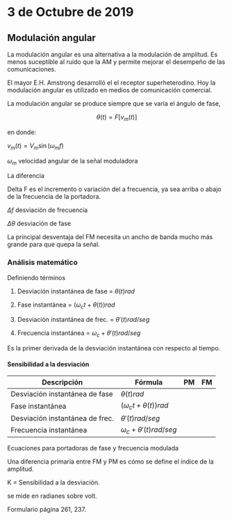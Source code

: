 
# 3 de Octubre de 2019

## Modulación angular

La modulación angular es una alternativa a la modulación de amplitud. Es menos suceptible al ruido que la AM y permite mejorar el desempeño de las comunicaciones.

El mayor E.H. Amstrong desarrolló el el receptor superheterodino.
Hoy la modulación angular es utilizado en medios de comunicación comercial.

La modulación angular se produce siempre que se varía el ángulo de fase, 

$$θ(t) = F[v_{m}(t)]$$

en donde:

$v_{m}(t) = V_{m} \sin (ω_{m}f)$

$ω_{m}$ velocidad angular de la señal moduladora

La diferencia 

Delta F es el incremento o variación del a frecuencia, ya sea arriba o abajo de la frecuencia de la portadora.

$Δf$ desviación de frecuencia

$Δθ$ desviación de fase

La principal desventaja del FM necesita un ancho de banda mucho más grande para que quepa la señal. 

### Análisis matemático

Definiendo términos

1. Desviación instantánea de fase = $θ (t) rad$

2. Fase instantánea = $(ω_{c}t + θ (t)) rad$

3. Desviación instantánea de frec. = $θ ' (t) rad/seg$ 
 
4. Frecuencia instantánea = $ω_{c} + θ ' (t) rad/seg$

Es la primer derivada de la desviación instantánea con respecto al tiempo. 


#### Sensibilidad a la desviación

|Descripción|Fórmula|PM|FM|
|---|---|---|---|
|Desviación instantánea de fase |$θ (t) rad$|||
|Fase instantánea|$(ω_{c}t + θ (t)) rad$|||
|Desviación instantánea de frec. |$θ ' (t) rad/seg$||| 
|Frecuencia instantánea | $ω_{c} + θ ' (t) rad/seg$|||

Ecuaciones para portadoras de fase y frecuencia modulada


Una diferencia primaria entre FM y PM es cómo se define el índice de la amplitud.

K = Sensibilidad a la desviación.

se mide en radianes sobre volt.

Formulario página 261, 237.

